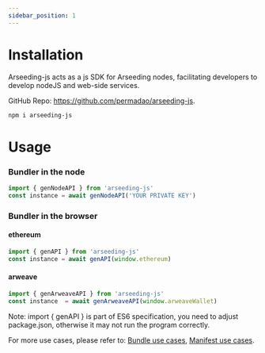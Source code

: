 ```yaml
---
sidebar_position: 1
---
```

# Installation

Arseeding-js acts as a js SDK for Arseeding nodes, facilitating developers to develop nodeJS and web-side services.

GitHub Repo: https://github.com/permadao/arseeding-js.

```bash
npm i arseeding-js
```

# Usage

### Bundler in the node

```jsx
import { genNodeAPI } from 'arseeding-js'
const instance = await genNodeAPI('YOUR PRIVATE KEY')
```

### Bundler in the browser

#### ethereum
```jsx
import { genAPI } from 'arseeding-js'
const instance = await genAPI(window.ethereum)
```

#### arweave
```jsx
import { genArweaveAPI } from 'arseeding-js'
const instance  = await genArweaveAPI(window.arweaveWallet)
```

Note: import { genAPI } is part of ES6 specification, you need to adjust package.json, otherwise it may not run the program correctly.

For more use cases, please refer to: [Bundle use cases](bundle.md), [Manifest use cases](manifest.md).